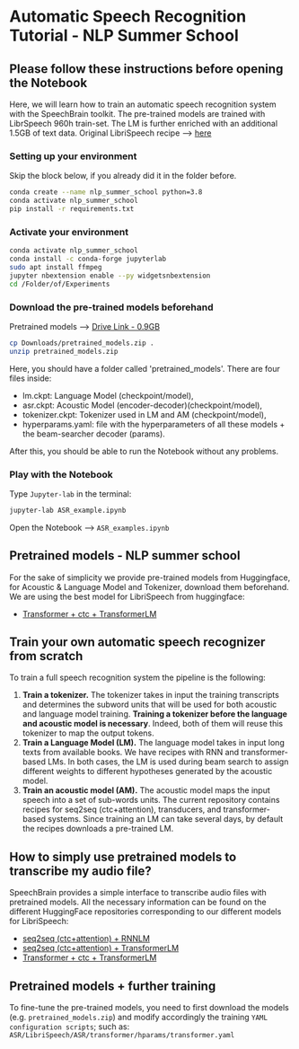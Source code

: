 # Automatic Speech Recognition Tutorial - NLP Summer School

## Please follow these instructions before opening the Notebook

Here, we will learn how to train an automatic speech recognition system with the SpeechBrain toolkit. The pre-trained models are trained with LibrSpeech 960h train-set. The LM is further enriched with an additional 1.5GB of text data. Original LibriSpeech recipe --> [here](https://github.com/speechbrain/speechbrain/tree/develop/recipes/LibriSpeech)

### Setting up your environment

Skip the block below, if you already did it in the folder before.
```bash
conda create --name nlp_summer_school python=3.8
conda activate nlp_summer_school
pip install -r requirements.txt
```
### Activate your environment

```bash
conda activate nlp_summer_school
conda install -c conda-forge jupyterlab
sudo apt install ffmpeg
jupyter nbextension enable --py widgetsnbextension
cd /Folder/of/Experiments
```
### Download the pre-trained models beforehand

Pretrained models --> [Drive Link - 0.9GB](https://drive.google.com/drive/folders/1tFp7usKJ0qIJ8ofuil9RgNm5lJ080hgc?usp=sharing)

```bash
cp Downloads/pretrained_models.zip . 
unzip pretrained_models.zip
```

Here, you should have a folder called 'pretrained_models'. There are four files inside: 
- lm.ckpt: Language Model (checkpoint/model),
- asr.ckpt: Acoustic Model (encoder-decoder)(checkpoint/model),
- tokenizer.ckpt: Tokenizer used in LM and AM (checkpoint/model),
- hyperparams.yaml: file with the hyperparameters of all these models + the beam-searcher decoder (params).

After this, you should be able to run the Notebook without any problems.

### Play with the Notebook

Type `Jupyter-lab` in the terminal:
```bash
jupyter-lab ASR_example.ipynb
```
Open the Notebook --> `ASR_examples.ipynb`

## Pretrained models - NLP summer school

For the sake of simplicity we provide pre-trained models from Huggingface, for Acoustic & Language Model and Tokenizer, download them beforehand. We are using the best model for LibriSpeech from huggingface:
- [Transformer + ctc + TransformerLM](https://huggingface.co/speechbrain/asr-transformer-transformerlm-librispeech)

## Train your own automatic speech recognizer from scratch 

To train a full speech recognition system the pipeline is the following:
1. **Train a tokenizer.** The tokenizer takes in input the training transcripts and determines the subword units that will be used for both acoustic and language model training. **Training a tokenizer before the language and acoustic model is necessary**. Indeed, both of them will reuse this tokenizer to map the output tokens.
2. **Train a Language Model (LM).** The language model takes in input long texts from available books. We have recipes with RNN and transformer-based LMs. In both cases, the LM is used during beam search to assign different weights to different hypotheses generated by the acoustic model.
3. **Train an acoustic model (AM).** The acoustic model maps the input speech into a set of sub-words units. The current repository contains recipes for seq2seq (ctc+attention), transducers, and transformer-based systems. Since training an LM can take several days, by default the recipes downloads a pre-trained LM.

## How to simply use pretrained models to transcribe my audio file?

SpeechBrain provides a simple interface to transcribe audio files with pretrained models. All the necessary information can be found on the different HuggingFace repositories corresponding to our different models for LibriSpeech:
- [seq2seq (ctc+attention) + RNNLM](https://huggingface.co/speechbrain/asr-crdnn-rnnlm-librispeech)
- [seq2seq (ctc+attention) + TransformerLM](https://huggingface.co/speechbrain/asr-crdnn-transformerlm-librispeech)
- [Transformer + ctc + TransformerLM](https://huggingface.co/speechbrain/asr-transformer-transformerlm-librispeech)

## Pretrained models + further training 

To fine-tune the pre-trained models, you need to first download the models (e.g. `pretrained_models.zip`) and modify accordingly the training `YAML configuration scripts`; such as: `ASR/LibriSpeech/ASR/transformer/hparams/transformer.yaml`
